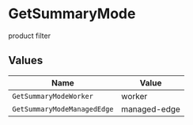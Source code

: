 # GetSummaryMode

product filter


## Values

| Name                        | Value                       |
| --------------------------- | --------------------------- |
| `GetSummaryModeWorker`      | worker                      |
| `GetSummaryModeManagedEdge` | managed-edge                |
